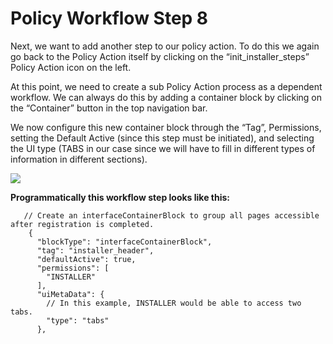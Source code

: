 # Policy Workflow Step 8



Next, we want to add another step to our policy action. To do this we again go back to the Policy Action itself by clicking on the “init\_installer\_steps” Policy Action icon on the left.

At this point, we need to create a sub Policy Action process as a dependent workflow. We can always do this by adding a container block by clicking on the “Container” button in the top navigation bar.

We now configure this new container block through the “Tag”, Permissions, setting the Default Active (since this step must be initiated), and selecting the UI type (TABS in our case since we will have to fill in different types of information in different sections).

![](https://i.imgur.com/cT6JAa1.png)

**Programmatically this workflow step looks like this:**

```
   // Create an interfaceContainerBlock to group all pages accessible after registration is completed.
    {
      "blockType": "interfaceContainerBlock",
      "tag": "installer_header",
      "defaultActive": true,
      "permissions": [
        "INSTALLER"
      ],
      "uiMetaData": {
        // In this example, INSTALLER would be able to access two tabs.
        "type": "tabs"
      },
```

